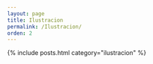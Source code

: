 ```yaml
---
layout: page
title: Ilustracion
permalink: /Ilustracion/
orden: 2
---
```


{% include posts.html category="ilustracion" %}